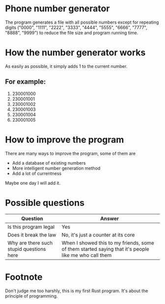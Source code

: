 # Phone number generator
The program generates a file with all possible numbers except for repeating digits ("0000", "1111", "2222", "3333", "4444", "5555", "6666", "7777", "8888", "9999") to reduce the file size and program running time.
# How the number generator works
As easily as possible, it simply adds 1 to the current number.
## For example:
1. 230001000 
2. 230001001
3. 230001002
4. 230001003 
5. 230001004
6. 230001005
# How to improve the program
There are many ways to improve the program, some of them are
- Add a database of existing numbers
- More intelligent number generation method
- Add a lot of currentness
  
Maybe one day I will add it.
# Possible questions

| Question | Answer |
| ---- | ---- |
| Is this program legal | Yes |
| Does it break the law | No, it's just a counter at its core |
| Why are there such stupid questions here | When I showed this to my friends, some of them started saying that it's people like me who call them |

# Footnote
Don't judge me too harshly, this is my first Rust program. It's about the principle of programming.
